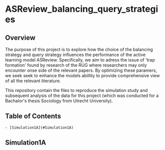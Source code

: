 # ASReview_balancing_query_strategies

## Overview

The purpose of this project is to explore how the choice of the balancing strategy and query strategy influences the performance of the active learning model ASReview. Specifically, we aim to adress the issue of 'trap formation' found by research of the RUG where researchers may only encounter onse side of the relevant papers. By optimizing these paramers, we seek seek to enhance the models abillity to provide comprehensive view of all the relevant literature. 

This repository contain the files to reproduce the simulation study and subsequent analysis of the data for this project (which was conducted for a Bachalor's thesis Sociology from Utrecht University). 

## Table of Contents
```
- [Simulation1A](#Simulation1A)
```
## Simulation1A <a name="Simulation1A"></a>

